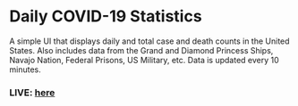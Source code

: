 # Daily COVID-19 Statistics

A simple UI that displays daily and total case and death counts in the United States. Also includes data from the Grand and Diamond Princess Ships, Navajo Nation, Federal Prisons, US Military, etc. Data is updated every 10 minutes. 

### LIVE: [here](http://nicktahani.com/covid19-daily/)
